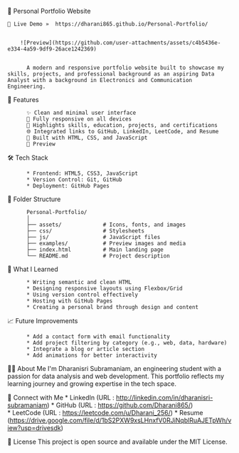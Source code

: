 💼 Personal Portfolio Website
   
    🚀 Live Demo »  https://dharani865.github.io/Personal-Portfolio/
       
        
        ![Preview](https://github.com/user-attachments/assets/c4b5436e-e334-4a59-9df9-26ace1242369)


          A modern and responsive portfolio website built to showcase my skills, projects, and professional background as an aspiring Data Analyst with a background in Electronics and Communication Engineering.

📌 Features

          ✨ Clean and minimal user interface          
          📱 Fully responsive on all devices          
          🧠 Highlights skills, education, projects, and certifications          
          🌐 Integrated links to GitHub, LinkedIn, LeetCode, and Resume          
          🎯 Built with HTML, CSS, and JavaScript          
          📸 Preview

🛠️ Tech Stack

          * Frontend: HTML5, CSS3, JavaScript
          * Version Control: Git, GitHub
          * Deployment: GitHub Pages

📂 Folder Structure

          Personal-Portfolio/
          │
          ├── assets/             # Icons, fonts, and images
          ├── css/                # Stylesheets
          ├── js/                 # JavaScript files
          ├── examples/           # Preview images and media
          ├── index.html          # Main landing page
          └── README.md           # Project description

🧠 What I Learned

          * Writing semantic and clean HTML
          * Designing responsive layouts using Flexbox/Grid
          * Using version control effectively
          * Hosting with GitHub Pages
          * Creating a personal brand through design and content

📈 Future Improvements

          * Add a contact form with email functionality      
          * Add project filtering by category (e.g., web, data, hardware)          
          * Integrate a blog or article section          
          * Add animations for better interactivity

🙋‍♀️ About Me
          I'm Dharanisri Subramaniam, an engineering student with a passion for data analysis and web development. This portfolio reflects my learning journey and growing expertise in the tech space.

🔗 Connect with Me
          * LinkedIn (URL : http://linkedin.com/in/dharanisri-subramaniam)
          * GitHub   (URL : https://github.com/Dharani865/)          
          * LeetCode (URL : https://leetcode.com/u/Dharani_256/)
          * Resume   (https://drive.google.com/file/d/1bS2PXW9xsLHnxfV0RJiNqblRuAJETpWh/view?usp=drivesdk)

📜 License
         This project is open source and available under the MIT License.
